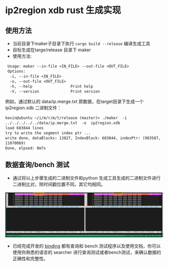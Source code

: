 # ip2region xdb rust 生成实现

## 使用方法
* 当前目录下maker子目录下执行 `cargo build --release` 编译生成工具  
* 目标生成在targe/release 目录下 maker  
* 使用方法: 
```
 Usage: maker --in-file <IN_FILE> --out-file <OUT_FILE>
 Options:
  -i, --in-file <IN_FILE>
  -o, --out-file <OUT_FILE>
  -h, --help                 Print help
  -V, --version              Print version
```

例如，通过默认的 data/ip.merge.txt 原数据，在target目录下生成一个 ip2region.xdb 二进制文件： 

```
kevin@ubuntu ~/i/m/r/m/t/release (master)> ./maker  -i ../../../../../data/ip.merge.txt  -o  ip2region.xdb
load 683844 lines
try to write the segment index ptr ...
write done, dataBlocks: 13827, IndexBlock: 683844, indexPtr: (983587, 11070069)
Done, elpsed: 0m7s

```

## 数据查询/bench 测试
* 通过将以上步骤生成的二进制文件和python 生成工具生成的二进制文件进行二进制比对，除时间戳位置不同，其它均相同。

![](./vimdiff.png)
* 已经完成开发的 [binding](../../binding/) 都有查询和 bench 测试程序以及使用文档，你可以使用你熟悉的语言的 searcher 进行查询测试或者bench测试，来确认数据的正确性和完整性。

